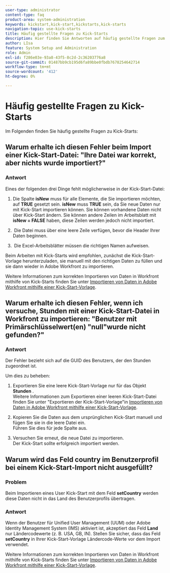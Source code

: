 ```yaml
---
user-type: administrator
content-type: faq
product-area: system-administration
keywords: kickstart,kick-start,kickstarts,kick-starts
navigation-topic: use-kick-starts
title: Häufig gestellte Fragen zu Kick-Starts
description: Hier finden Sie Antworten auf häufig gestellte Fragen zum Importieren und Exportieren von Workfront-Daten mithilfe von Kick-Starts.
author: LIsa
feature: System Setup and Administration
role: Admin
exl-id: f286e03e-93a8-43f5-8c2d-2c36203776a8
source-git-commit: 01487bb9cb195d6fa89bbe0fbdb7678254642714
workflow-type: tm+mt
source-wordcount: '412'
ht-degree: 0%

---
```


# Häufig gestellte Fragen zu Kick-Starts

Im Folgenden finden Sie häufig gestellte Fragen zu Kick-Starts:

## Warum erhalte ich diesen Fehler beim Import einer Kick-Start-Datei: &quot;Ihre Datei war korrekt, aber nichts wurde importiert?&quot;

### Antwort

Eines der folgenden drei Dinge fehlt möglicherweise in der Kick-Start-Datei:

1. Die Spalte **isNew** muss für alle Elemente, die Sie importieren möchten, auf **TRUE** gesetzt sein. **isNew** muss **TRUE** sein, da Sie neue Daten nur mit Kick-Start importieren können. Sie können vorhandene Daten nicht über Kick-Start ändern. Sie können andere Zeilen im Arbeitsblatt mit **isNew = FALSE** haben, diese Zeilen werden jedoch nicht importiert.

1. &#x200B; Die Datei muss über eine leere Zeile verfügen, bevor die Header Ihrer Daten beginnen.
1. &#x200B; Die Excel-Arbeitsblätter müssen die richtigen Namen aufweisen.

Beim Arbeiten mit Kick-Starts wird empfohlen, zunächst die Kick-Start-Vorlage herunterzuladen, sie manuell mit den richtigen Daten zu füllen und sie dann wieder in Adobe Workfront zu importieren.

Weitere Informationen zum korrekten Importieren von Daten in Workfront mithilfe von Kick-Starts finden Sie unter [Importieren von Daten in Adobe Workfront mithilfe einer Kick-Start-Vorlage](../../../administration-and-setup/manage-workfront/using-kick-starts/import-data-via-kickstarts.md).

## Warum erhalte ich diesen Fehler, wenn ich versuche, Stunden mit einer Kick-Start-Datei in Workfront zu importieren: &quot;Benutzer mit Primärschlüsselwert(en) &quot;null&quot;wurde nicht gefunden?&quot;

### Antwort

Der Fehler bezieht sich auf die GUID des Benutzers, der den Stunden zugeordnet ist.

Um dies zu beheben:

1. Exportieren Sie eine leere Kick-Start-Vorlage nur für das Objekt **Stunden** .\
   Weitere Informationen zum Exportieren einer leeren Kick-Start-Datei finden Sie unter &quot;Exportieren der Kick-Start-Vorlage&quot;in [Importieren von Daten in Adobe Workfront mithilfe einer Kick-Start-Vorlage](../../../administration-and-setup/manage-workfront/using-kick-starts/import-data-via-kickstarts.md).

1. Kopieren Sie die Daten aus dem ursprünglichen Kick-Start manuell und fügen Sie sie in die leere Datei ein.\
   Führen Sie dies für jede Spalte aus.
1. Versuchen Sie erneut, die neue Datei zu importieren.\
   Der Kick-Start sollte erfolgreich importiert werden.

## Warum wird das Feld country im Benutzerprofil bei einem Kick-Start-Import nicht ausgefüllt?

### Problem

Beim Importieren eines User Kick-Start mit dem Feld **setCountry** werden diese Daten nicht in das Land des Benutzerprofils übertragen.

### Antwort

Wenn der Benutzer für Unified User Management (UUM) oder Adobe Identity Management System (IMS) aktiviert ist, akzeptiert das Feld **Land** nur Ländercodewerte (z. B. USA, GB, IN). Stellen Sie sicher, dass das Feld **setCountry** in Ihrer Kick-Start-Vorlage Ländercode-Werte vor dem Import verwendet.

Weitere Informationen zum korrekten Importieren von Daten in Workfront mithilfe von Kick-Starts finden Sie unter [Importieren von Daten in Adobe Workfront mithilfe einer Kick-Start-Vorlage](/help/quicksilver/administration-and-setup/manage-workfront/using-kick-starts/import-data-via-kickstarts.md).
